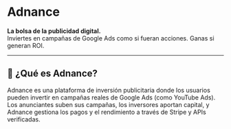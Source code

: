 # Adnance

**La bolsa de la publicidad digital.**  
Inviertes en campañas de Google Ads como si fueran acciones. Ganas si generan ROI.

---

## 🚀 ¿Qué es Adnance?

Adnance es una plataforma de inversión publicitaria donde los usuarios pueden invertir en campañas reales de Google Ads (como YouTube Ads). Los anunciantes suben sus campañas, los inversores aportan capital, y Adnance gestiona los pagos y el rendimiento a través de Stripe y APIs verificadas.
